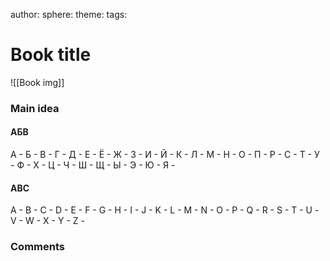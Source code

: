 author:
sphere: 
theme: 
tags: 

# Book title

![[Book img]]


### Main idea

#### АБВ

А  -
Б  -
В  -
Г  -
Д  -
Е  -
Ё  -
Ж  -
З  -
И  -
Й  -
К  -
Л  -
М  -
Н  -
О  -
П  -
Р  -
С  -
Т  -
У  -
Ф  -
Х  -
Ц  -
Ч  -
Ш  -
Щ  -
Ы  -
Э  -
Ю  -
Я  -

#### ABC

A  -
B  -
C  -
D  -
E  -
F  -
G  -
H  -
I  -
J  -
K  -
L  -
M  -
N  -
O  -
P  -
Q  -
R  -
S  -
T  -
U  -  
V  -
W  -
X  -
Y  -
Z  -


### Comments